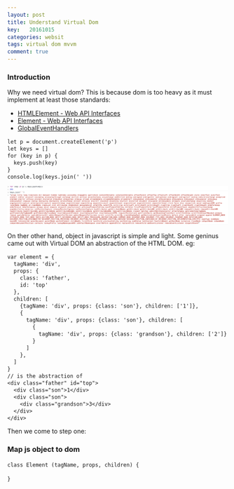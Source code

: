 ```yaml
---
layout: post
title: Understand Virtual Dom
key:   20161015
categories: websit
tags: virtual dom mvvm
comment: true
---
```


### Introduction

Why we need virtual dom? This is because dom is too heavy as it must implement at least those standards:

- [HTMLElement - Web API Interfaces](https://developer.mozilla.org/en-US/docs/Web/API/HTMLElement)
- [Element - Web API Interfaces](https://developer.mozilla.org/en-US/docs/Web/API/Element)
- [GlobalEventHandlers](https://developer.mozilla.org/en-US/docs/Web/API/GlobalEventHandlers)

```
let p = document.createElement('p')
let keys = []
for (key in p) {
  keys.push(key)
}
console.log(keys.join(' '))
```
![heavyDom](/assets/img/domheavy.png)

On ther other hand, object in javascript is simple and light. Some geninus came out with Virtual DOM an abstraction of the HTML DOM.
eg:

```
var element = {
  tagName: 'div',
  props: { 
    class: 'father',
    id: 'top'
  },
  children: [
    {tagName: 'div', props: {class: 'son'}, children: ['1']},
    {
      tagName: 'div', props: {class: 'son'}, children: [
        {
          tagName: 'div', props: {class: 'grandson'}, children: ['2']}
        }
      ]
    },
  ]
}
// is the abstraction of 
<div class="father" id="top">
  <div class="son">1</div> 
  <div class="son">
    <div class="grandson">3</div>
  </div> 
</div>
```
Then we come to step one:

### Map js object to dom

```
class Element (tagName, props, children) {

}
```

